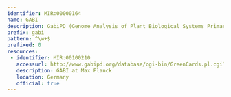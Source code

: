```yaml
---
identifier: MIR:00000164
name: GABI
description: GabiPD (Genome Analysis of Plant Biological Systems Primary Database) constitutes a repository for a wide array of heterogeneous data from high-throughput experiments in several plant species. These data (i.e. genomics, transcriptomics, proteomics and metabolomics), originating from different model or crop species, can be accessed through a central gene 'Green Card'.
prefix: gabi
pattern: ^\w+$
prefixed: 0
resources:
 - identifier: MIR:00100210
   accessurl: http://www.gabipd.org/database/cgi-bin/GreenCards.pl.cgi?BioObjectId=
   description: GABI at Max Planck
   location: Germany
   official: true
---
```

